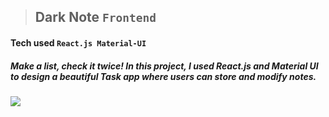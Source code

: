 > ## Dark Note `Frontend`
#### Tech used `React.js Material-UI`
##### Make a list, check it twice! In this project, I used React.js and Material UI to design a beautiful Task app where users can store and modify notes.

![](https://media.giphy.com/media/cLecdpaPDa5D54w06d/giphy.gif)
